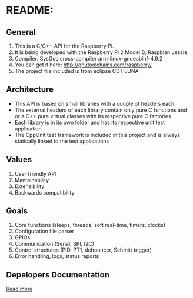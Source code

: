 # README:
## General
1. This is a C/C++ API for the Raspberry Pi.
2. It is being developed with the Raspberry Pi 2 Model B, Raspbian Jessie
  1. Compiler: SysGcc cross-compiler arm-linux-gnueabihf-4.9.2
  2. You can get it here: http://gnutoolchains.com/raspberry/
3. The project file included is from eclipse CDT LUNA
 
## Architecture
- This API is based on small libraries with a couple of headers each.
- The external headers of each library contain only pure C functions and or a C++ pure virtual classes with its respective pure C factories
- Each library is in its own folder and has its respective unit test application
- The CppUnit test framework is included in this project and is always statically linked to the test applications

## Values
1. User friendly API
2. Mantainability
3. Extensibility
4. Backwards compatibility

## Goals
1. Core functions (sleeps, threads, soft real-time, timers, clocks)
  1. Configuration file parser
2. GPIOs
3. Communication (Serial, SPI, I2C)
4. Control structures (PID, PT1, debouncer, Schmitt trigger)
5. Error handling, logs, status reports
 
## Depelopers Documentation
[Read more](https://pettitpeon.github.io/rpiapi/Doc/html/index.html)

